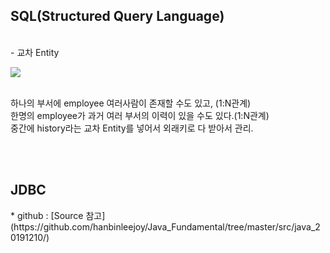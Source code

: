 <h2>SQL(Structured Query Language)</h2>

<br>
- 교차 Entity <br>
<p>
  <img src="https://user-images.githubusercontent.com/41675375/70534257-03c13d80-1b9e-11ea-96db-e64c263e0077.png">
</p>

<br> 하나의 부서에 employee 여러사람이 존재할 수도 있고, (1:N관계)
<br>한명의 employee가 과거 여러 부서의 이력이 있을 수도 있다.(1:N관계)
<br>중간에 history라는 교차 Entity를 넣어서 외래키로 다 받아서 관리. 

<br>
<br>

<h2>JDBC</h2>
* github : [Source 참고](https://github.com/hanbinleejoy/Java_Fundamental/tree/master/src/java_20191210/)
